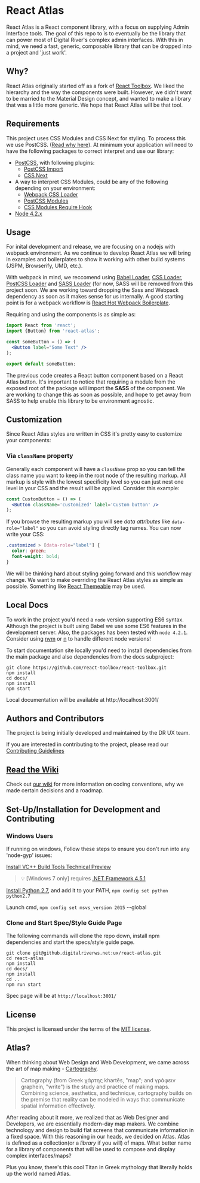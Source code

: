 # React Atlas
React Atlas is a React component library, with a focus on supplying Admin Interface tools. The goal of this repo to is to eventually be the library that can power most of Digital River's complex admin interfaces. With this in mind, we need a fast, generic, composable library that can be dropped into a project and 'just work'.

## Why?
React Atlas originally started off as a fork of [React Toolbox](https://github.com/react-toolbox/react-toolbox). We liked the hierarchy and the way the components were built. However, we didn't want to be married to the Material Design concept, and wanted to make a library that was a little more generic. We hope that React Atlas will be that tool.

## Requirements
This project uses CSS Modules and CSS Next for styling. To process this we use PostCSS. ([Read why here](https://github.digitalriverws.net/ux/react-atlas/wiki/Decisions#a-note-on-css)). At minimum your application will need to have the following packages to correct interpret and use our library:
- [PostCSS](https://github.com/postcss/postcss), with following plugins:
  - [PostCSS Import](https://github.com/postcss/postcss-import)
  - [CSS Next](https://github.com/cssnext/postcss-cssnext)
- A way to interpret CSS Modules, could be any of the following depending on your environment:
  - [Webpack CSS Loader](https://github.com/webpack/css-loader)
  - [PostCSS Modules](https://github.com/outpunk/postcss-modules)
  - [CSS Modules Require Hook](https://github.com/css-modules/css-modules-require-hook)
- [Node 4.2.x](https://nodejs.org/en/)

## Usage

For inital development and release, we are focusing on a nodejs with webpack environment. As we continue to develop React Atlas we will bring in examples and boilerplates to show it working with other build systems (JSPM, Browserify, UMD, etc.).

With webpack in mind, we reccomend using [Babel Loader](https://github.com/babel/babel-loader), [CSS Loader](https://github.com/webpack/css-loader), [PostCSS Loader](https://github.com/postcss/postcss-loader) and [SASS Loader](https://github.com/jtangelder/sass-loader) (for now, SASS will be removed from this project soon. We are working toward dropping the Sass and Webpack dependency as soon as it makes sense for us internally. A good starting point is for a webpack workflow is [React Hot Webpack Boilerplate](https://github.com/gaearon/react-hot-boilerplate).

Requiring and using the components is as simple as:

```jsx
import React from 'react';
import {Button} from 'react-atlas';

const someButton = () => (
  <Button label="Some Text" />
);

export default someButton;
```

The previous code creates a React button component based on a React Atlas button. It's important to notice that requiring a module from the exposed root of the package will import the **SASS** of the component. We are working to change this as soon as possible, and hope to get away from SASS to help enable this library to be environment agnostic.

## Customization

Since React Atlas styles are written in CSS it's pretty easy to customize your components:

### Via `className` property

Generally each component will have a `className` prop so you can tell the class name you want to keep in the root node of the resulting markup. All markup is style with the lowest specificity level so you can just nest one level in your CSS and the result will be applied. Consider this example:

```jsx
const CustomButton = () => (
  <Button className='customized' label='Custom button' />
);
```

If you browse the resulting markup you will see *data attributes* like `data-role="label"` so you can avoid styling directly tag names. You can now write your CSS:

```css
.customized > [data-role="label"] {
  color: green;
  font-weight: bold;
}
```

We will be thinking hard about styling going forward and this workflow may change. We want to make overriding the React Atlas styles as simple as possible. Something like [React Themeable](https://github.com/markdalgleish/react-themeable) may be used.

## Local Docs

To work in the project you'd need a `node` version supporting ES6 syntax. Although the project is built using Babel we use some ES6 features in the development server. Also, the packages has been tested with `node 4.2.1`. Consider using [nvm](https://github.com/creationix/nvm) or [n](https://github.com/tj/n) to handle different node versions!

To start documentation site locally you'd need to install dependencies from the main package and also dependencies from the docs subproject:

```
git clone https://github.com/react-toolbox/react-toolbox.git
npm install
cd docs/
npm install 
npm start
```

Local documentation will be available at http://localhost:3001/

## Authors and Contributors

The project is being initially developed and maintained by the DR UX team.

If you are interested in contributing to the project, please read our [Contributing Guidelines](https://github.digitalriverws.net/ux/react-atlas/blob/master/CONTRIBUTING.md)

## [Read the Wiki](https://github.digitalriverws.net/ux/react-atlas/wiki)
Check out [our wiki](https://github.digitalriverws.net/ux/react-atlas/wiki) for more information on coding conventions, why we made certain decisions and a roadmap.

## Set-Up/Installation for Development and Contributing

### Windows Users
If running on windows, Follow these steps to ensure you don't run into any 'node-gyp' issues:

[Install VC++ Build Tools Technical Preview](https://www.microsoft.com/en-us/download/confirmation.aspx?id=49983)

>:bulb: [Windows 7 only] requires [.NET Framework 4.5.1](http://www.microsoft.com/en-us/download/details.aspx?id=40773)

[Install Python 2.7](https://www.python.org/downloads/), and add it to your PATH, ```npm config set python python2.7```

Launch cmd, ```npm config set msvs_version 2015``` --global 

### Clone and Start Spec/Style Guide Page
The following commands will clone the repo down, install npm dependencies and start the specs/style guide page.
```
git clone git@github.digitalriverws.net:ux/react-atlas.git
cd react-atlas
npm install
cd docs/
npm install 
cd ..
npm run start
```
Spec page will be at ```http://localhost:3001/```

## License 
This project is licensed under the terms of the [MIT license](https://github.com/react-toolbox/react-toolbox/blob/master/LICENSE).

## Atlas?
When thinking about Web Design and Web Development, we came across the art of map making - [Cartography](https://en.wikipedia.org/wiki/Cartography).

>Cartography (from Greek χάρτης khartēs, "map"; and γράφειν graphein, "write") is the study and practice of making maps. Combining science, aesthetics, and technique, cartography builds on the premise that reality can be modeled in ways that communicate spatial information effectively.

After reading about it more, we realized that as Web Designer and Developers, we are essentially modern-day map makers. We combine technology and design to build flat screens that communicate information in a fixed space. With this reasoning in our heads, we decided on Atlas. Atlas is defined as a collection(or a _library_ if you will) of maps. What better name for a library of components that will be used to compose and display complex interfaces/maps?

Plus you know, there's this cool Titan in Greek mythology that literally holds up the world named Atlas.
